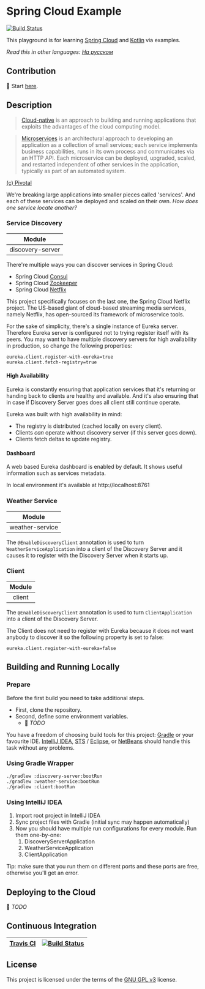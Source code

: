 # Spring Cloud Example

[![Build Status](https://travis-ci.com/naXa777/spring-cloud-example.svg?branch=master&style=flat)](https://travis-ci.com/naXa777/spring-cloud-example)

This playground is for learning [Spring Cloud](https://cloud.spring.io/) and [Kotlin](https://kotlinlang.org/) via examples.

_Read this in other languages: [На русском](README.md)_

## Contribution

&#x1F49A; Start [here](https://github.com/naXa777/spring-cloud-example/issues).

## Description

> [Cloud-native](https://pivotal.io/de/cloud-native) is an approach to building and running applications that exploits the advantages of the cloud computing model.

> [Microservices](https://pivotal.io/microservices) is an architectural approach to developing an application as a collection of small services; each service implements business capabilities, runs in its own process and communicates via an HTTP API. Each microservice can be deployed, upgraded, scaled, and restarted independent of other services in the application, typically as part of an automated system.

[(c) Pivotal](https://pivotal.io/de/cloud-native)

We're breaking large applications into smaller pieces called 'services'. And each of these services can be deployed and scaled on their own. _How does one service locate another?_

### Service Discovery

|      Module      |
| :--------------: |
| discovery-server |

There're multiple ways you can discover services in Spring Cloud:

* Spring Cloud [Consul](https://cloud.spring.io/spring-cloud-consul/)
* Spring Cloud [Zookeeper](https://cloud.spring.io/spring-cloud-zookeeper/)
* Spring Cloud [Netflix](https://cloud.spring.io/spring-cloud-netflix/)

This project specifically focuses on the last one, the Spring Cloud Netflix project. The US-based giant of cloud-based streaming media services, namely Netflix, has open-sourced its framework of microservice tools.

For the sake of simplicity, there's a single instance of Eureka server. Therefore Eureka server is configured not to trying register itself with its peers.
You may want to have multiple discovery servers for high availability in production, so change the following properties:

    eureka.client.register-with-eureka=true
    eureka.client.fetch-registry=true

#### High Availability

Eureka is constantly ensuring that application services that it's returning or handing back to clients are healthy and available. And it's also ensuring that in case if Discovery Server goes does all client still continue operate.

Eureka was built with high availability in mind:

 * The registry is distributed (cached locally on every client).
 * Clients _can_ operate without discovery server (if this server goes down).
 * Clients fetch deltas to update registry.

#### Dashboard

A web based Eureka dashboard is enabled by default. It shows useful information such as services metadata.
 
In local environment it's available at http://localhost:8761

### Weather Service

| Module          |
| :-------------: |
| weather-service |

The `@EnableDiscoveryClient` annotation is used to turn `WeatherServiceApplication` into a client of the Discovery Server and it causes it to register with the Discovery Server when it starts up.

### Client

| Module  |
| :-----: |
| client  |

The `@EnableDiscoveryClient` annotation is used to turn `ClientApplication` into a client of the Discovery Server.

The Client does not need to register with Eureka because it does not want anybody to discover it so the following property is set to false:

    eureka.client.register-with-eureka=false
    
## Building and Running Locally

### Prepare

Before the first build you need to take additional steps.

 - First, clone the repository.
 - Second, define some environment variables.
   - &#x1F4D7; _TODO_

You have a freedom of choosing build tools for this project: [Gradle](https://gradle.org/) or your favourite IDE.
[IntelliJ IDEA](https://spring.io/guides/gs/intellij-idea/), [STS](https://stackoverflow.com/q/34214685/1429387) / [Eclipse](http://www.vogella.com/tutorials/EclipseGradle/article.html), or [NetBeans](https://netbeans.org/features/java/build-tools.html) should handle this task without any problems. 

### Using Gradle Wrapper

    ./gradlew :discovery-server:bootRun
    ./gradlew :weather-service:bootRun
    ./gradlew :client:bootRun

### Using IntelliJ IDEA

1. Import root project in IntelliJ IDEA
2. Sync project files with Gradle (initial sync may happen automatically)
3. Now you should have multiple run configurations for every module. Run them one-by-one:
    1. DiscoveryServerApplication
    2. WeatherServiceApplication
    3. ClientApplication

Tip: make sure that you run them on different ports and these ports are free, otherwise you'll get an error.

## Deploying to the Cloud

&#x1F4D7; _TODO_

## Continuous Integration

| [Travis CI](https://travis-ci.com/) | [![Build Status](https://travis-ci.com/naXa777/spring-cloud-example.svg?branch=master&style=flat)](https://travis-ci.com/naXa777/spring-cloud-example) |
| ----------------------------------- | ------------------------------------------------------------------------------------------------------------------------------------------------------ |

## License

This project is licensed under the terms of the [GNU GPL v3](https://www.gnu.org/licenses/gpl-3.0.en.html) license.
